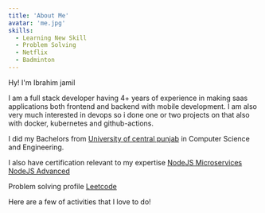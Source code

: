 ```yaml
---
title: 'About Me'
avatar: 'me.jpg'
skills:
  - Learning New Skill
  - Problem Solving
  - Netflix
  - Badminton
---
```


Hy! I'm Ibrahim jamil

I am a full stack developer having 4+ years of experience in making saas applications both frontend and backend with mobile development. I am also very much interested in devops so i done one or two projects on that also with docker, kubernetes and github-actions.

I did my Bachelors from [University of central punjab](https://ucp.edu.pk/) in Computer Science and Engineering.

I also have certification relevant to my expertise
[NodeJS Microservices](https://udemy-certificate.s3.amazonaws.com/pdf/UC-1c1b51a9-3d88-45b2-8b6a-d3956ec1ba68.pdf)<br/>
[NodeJS Advanced](https://udemy-certificate.s3.amazonaws.com/pdf/UC-aa38241e-ddf5-46b3-8419-6c36e47ee1fc.pdf)

Problem solving profile
[Leetcode](https://leetcode.com/ibrahimjamil123/)<br/>

Here are a few of activities that I love to do!